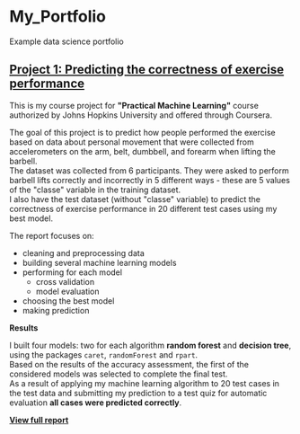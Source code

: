 # My_Portfolio
Example data science portfolio

## [Project 1: Predicting the correctness of exercise performance](https://github.com/nravinskaya/practicalMachineLearning)

This is my course project for **"Practical Machine Learning"** course authorized by Johns Hopkins University and offered through Coursera.

The goal of this project is to predict how people performed the exercise based on data about personal movement that were collected from accelerometers on the arm, belt, dumbbell, and forearm when lifting the barbell.  
The dataset was collected from 6 participants. They were asked to perform barbell lifts correctly and incorrectly in 5 different ways - these are 5 values of the "classe" variable in the training dataset.  
I also have the test dataset (without "classe" variable) to predict the correctness of exercise performance in 20 different test cases using my best model.

The report focuses on:

- cleaning and preprocessing data
- building several machine learning models  
- performing for each model
    * cross validation  
    * model evaluation
- choosing the best model
- making prediction

**Results**

I built four models: two for each algorithm **random forest** and **decision tree**, using the packages `caret`, `randomForest` and `rpart`.  
Based on the results of the accuracy assessment, the first of the considered models was selected to complete the final test.  
As a result of applying my machine learning algorithm to 20 test cases in the test data and submitting my prediction to a test quiz for automatic evaluation **all cases were predicted correctly**.

[**View full report**](https://nravinskaya.github.io/practicalMachineLearning/index.html)


